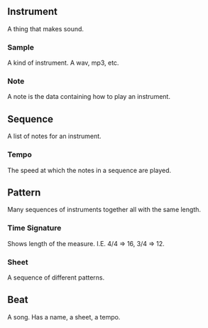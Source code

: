 ## Instrument

A thing that makes sound. 

### Sample

A kind of instrument. A wav, mp3, etc.

### Note

A note is the data containing how to play an instrument. 

## Sequence

A list of notes for an instrument. 

### Tempo

The speed at which the notes in a sequence are played.

## Pattern

Many sequences of instruments together all with the same length.

### Time Signature

Shows length of the measure. I.E. 4/4 => 16, 3/4 => 12.

### Sheet

A sequence of different patterns.

## Beat

A song. Has a name, a sheet, a tempo. 


